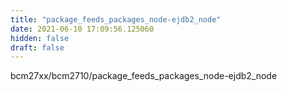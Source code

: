 ```yaml
---
title: "package_feeds_packages_node-ejdb2_node"
date: 2021-06-10 17:09:56.125060
hidden: false
draft: false
---
```


bcm27xx/bcm2710/package_feeds_packages_node-ejdb2_node

